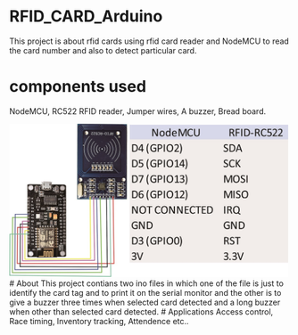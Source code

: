 # RFID_CARD_Arduino
This project is about rfid cards using rfid card reader and NodeMCU to read the card number and also to detect particular card.
# components used
NodeMCU,
RC522 RFID reader,
Jumper wires,
A buzzer,
Bread board. 

<img src="Circuit/connections.jpg" width="500">
# About
This project contians two ino files in which one of the file is just to identify the card tag and to print it on the serial monitor and the other is to give a buzzer three times when selected card detected and a long buzzer when other than selected card detected.
# Applications
Access control,
Race timing,
Inventory tracking,
Attendence etc..
